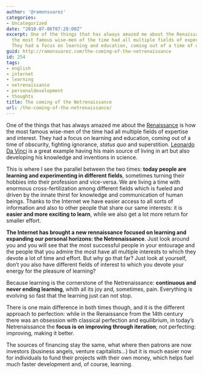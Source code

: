 ```yaml
---
author: '@ramonsuarez'
categories:
- Uncategorized
date: "2010-07-06T07:28:00Z"
excerpt: One of the things that has always amazed me about the Renaissance is how
  the most famous wise-men of the time had all multiple fields of expertise and interest.
  They had a focus on learning and education, coming out of a time of obscurity, fightin...
guid: http://ramonsuarez.com/the-coming-of-the-netrenaissance
id: 254
tags:
- english
- internet
- learning
- netrenaissance
- personaldevelopment
- thoughts
title: The coming of the Netrenaissance
url: /the-coming-of-the-netrenaissance/
---
```


One of the things that has always amazed me about the [Renaissance](http://en.wikipedia.org/wiki/Renaissance "What is the Renaissance? Learn it in the Wikipedia") is how the most famous wise-men of the time had all multiple fields of expertise and interest. They had a focus on learning and education, coming out of a time of obscurity, fighting ignorance, *status quo* and superstition. [Leonardo Da Vinci](http://en.wikipedia.org/wiki/Leonardo_da_Vinci "Learn about Leonardo Da Vinci in the Wikipedia") is a great example having his main source of living in art but also developing his knowledge and inventions in science.

This is where I see the parallel between the two times: **today people are learning and experimenting in different fields**, sometimes turning their hobbies into their profession and vice-versa. We are living a time with enormous cross-fertilization among different fields which is fueled and driven by the innate thirst for knowledge and communication of human beings. Thanks to the Internet we have easier access to all sorts of information and also to other people that share our same interests: it is **easier and more exciting to learn**, while we also get a lot more return for smaller effort.

**The Internet has brought a new rennaissance focused on learning and expanding our personal horizons: the Netrenaissance**. Just look around you and you will see that the most successful people in your entourage and the people that you admire the most have all multiple interests to which they devote a lot of time and effort. But why go that far? Just look at yourself, don’t you also have different fields of interest to which you devote your energy for the pleasure of learning?

Because learning is the cornerstone of the Netrenaissance: **continuous and never ending learning**, whith all its joy and, sometimes, pain. Everything is evolving so fast that the learning just can not stop.

There is one main difference in both times though, and it is the different approach to perfection: while in the Renaissance from the 14th century there was an obsession with classical perfection and equilibrium, in today’s Netrenaissance the **focus is on improving through iteration**; not perfecting: improving, making it better.

The sources of financing stay the same, what where then patrons are now investors (business angels, venture capitalists…) but it is much easier now for individuals to fund their projects with their own money, which helps fuel much faster development and, of course, learning.